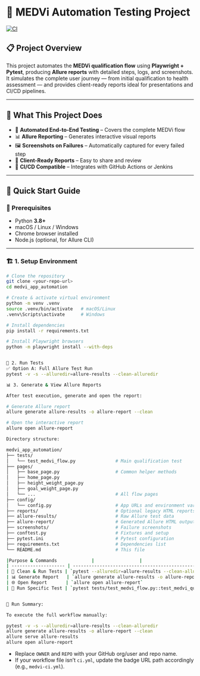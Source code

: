 # 🏥 MEDVi Automation Testing Project
[![CI](https://github.com/mshahriyar/medvi_app_automation/actions/workflows/ci.yml/badge.svg?branch=main)](https://github.com/mshahriyar/medvi_app_automation/actions/workflows/ci.yml)

## 📋 Project Overview

This project automates the **MEDVi qualification flow** using **Playwright + Pytest**, producing **Allure reports** with detailed steps, logs, and screenshots.  
It simulates the complete user journey — from initial qualification to health assessment — and provides client-ready reports ideal for presentations and CI/CD pipelines.

---

## 🎯 What This Project Does

- 🤖 **Automated End-to-End Testing** – Covers the complete MEDVi flow  
- 📊 **Allure Reporting** – Generates interactive visual reports  
- 🖼️ **Screenshots on Failures** – Automatically captured for every failed step  
- 📧 **Client-Ready Reports** – Easy to share and review  
- 🔁 **CI/CD Compatible** – Integrates with GitHub Actions or Jenkins  

---

## 🚀 Quick Start Guide

### 🧩 Prerequisites

- Python **3.8+**  
- macOS / Linux / Windows  
- Chrome browser installed  
- Node.js (optional, for Allure CLI)

---

### 🏗️ 1. Setup Environment

```bash
# Clone the repository
git clone <your-repo-url>
cd medvi_app_automation

# Create & activate virtual environment
python -m venv .venv
source .venv/bin/activate   # macOS/Linux
.venv\Scripts\activate      # Windows

# Install dependencies
pip install -r requirements.txt

# Install Playwright browsers
python -m playwright install --with-deps


🧪 2. Run Tests
✅ Option A: Full Allure Test Run
pytest -v -s --alluredir=allure-results --clean-alluredir

📊 3. Generate & View Allure Reports

After test execution, generate and open the report:

# Generate Allure report
allure generate allure-results -o allure-report --clean

# Open the interactive report
allure open allure-report

Directory structure:

medvi_app_automation/
├── tests/
│   └── test_medvi_flow.py               # Main qualification test
├── pages/
│   ├── base_page.py                     # Common helper methods
│   ├── home_page.py
│   ├── height_weight_page.py
│   ├── goal_weight_page.py
│   └── ...                              # All flow pages
├── config/
│   └── config.py                        # App URLs and environment variables
├── reports/                             # Optional legacy HTML reports
├── allure-results/                      # Raw Allure test data
├── allure-report/                       # Generated Allure HTML output
├── screenshots/                         # Failure screenshots
├── conftest.py                          # Fixtures and setup
├── pytest.ini                           # Pytest configuration
├── requirements.txt                     # Dependencies list
└── README.md                            # This file

|Purpose & Commands             |                 |
| -------------------- | ------------------------------------------------------------------------------------------------------------------------- |
| 🧹 Clean & Run Tests | `pytest --alluredir=allure-results --clean-alluredir`                                                                     |
| 📊 Generate Report   | `allure generate allure-results -o allure-report --clean`                                                                 |
| 🌐 Open Report       | `allure open allure-report`                                                                                               |
| 🧩 Run Specific Test | `pytest tests/test_medvi_flow.py::test_medvi_qualification_flow --headed -v --alluredir=allure-results --clean-alluredir` |


🏁 Run Summary:

To execute the full workflow manually:

pytest -v -s --alluredir=allure-results --clean-alluredir
allure generate allure-results -o allure-report --clean
allure serve allure-results
allure open allure-report
```

- Replace `OWNER` and `REPO` with your GitHub org/user and repo name.
- If your workflow file isn’t `ci.yml`, update the badge URL path accordingly (e.g., `medvi-ci.yml`).